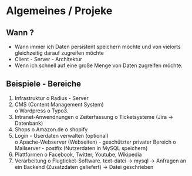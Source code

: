 # Algemeines / Projeke 

## Wann ? 

  * Wann immer ich Daten persistent speichern möchte und von vielorts gleichzeitig darauf zugreifen möchte 
  * Client - Server - Architektur 
  * Wenn ich schnell auf eine große Menge von Daten zugreifen möchte. 

## Beispiele - Bereiche 

1. Infrastruktur 
   o Radius - Server 
1. CMS (Content Management System)  
   o Wordpress
   o Typo3. 
1. Intranet-Anwendnungen 
   o Zeiterfassung 
   o Ticketsysteme (Jira -> Datenbank) 
1. Shops 
   o Amazon.de
   o shopify  
1. Login - Userdaten verwalten (optional)  
   o Apache-Webserver (Webseiten) - geschützter privater Bereich 
   o Mailserver - postfix (Nutzerdaten in MySQL speichern)     
1. Plattformen 
   o Facebook, Twitter, Youtube, Wikipedia 
1. Verarbeitung 
   o Flugticket-Software. text-datei -> mysql -> Anfragen an ein Backend (Zusatzdaten geliefert) -> Datei geschrieben   
   
 
